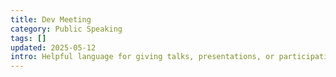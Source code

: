 ```yaml
---
title: Dev Meeting
category: Public Speaking
tags: []
updated: 2025-05-12
intro: Helpful language for giving talks, presentations, or participating in panels.
---
```

